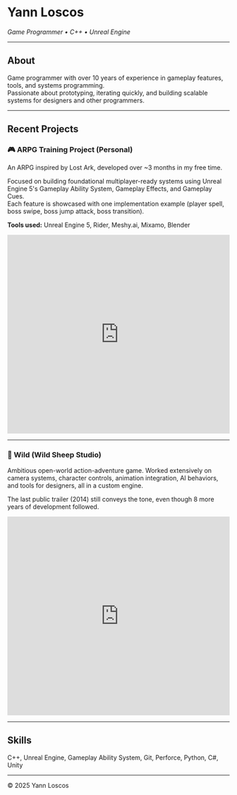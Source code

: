 # Yann Loscos  
_Game Programmer • C++ • Unreal Engine_  

---

## About  
Game programmer with over 10 years of experience in gameplay features, tools, and systems programming.  
Passionate about prototyping, iterating quickly, and building scalable systems for designers and other programmers.

---

## Recent Projects  

### 🎮 ARPG Training Project (Personal)  
An ARPG inspired by Lost Ark, developed over ~3 months in my free time.  

Focused on building foundational multiplayer-ready systems using Unreal Engine 5's Gameplay Ability System, Gameplay Effects, and Gameplay Cues.  
Each feature is showcased with one implementation example (player spell, boss swipe, boss jump attack, boss transition).  

**Tools used:** Unreal Engine 5, Rider, Meshy.ai, Mixamo, Blender  

<iframe width="100%" height="450" src="https://www.youtube.com/embed/uxbrGdauHEE" frameborder="0" allowfullscreen></iframe>  

---

### 🐺 Wild (Wild Sheep Studio)  
Ambitious open-world action-adventure game. Worked extensively on camera systems, character controls, animation integration, AI behaviors, and tools for designers, all in a custom engine.  

The last public trailer (2014) still conveys the tone, even though 8 more years of development followed.  

<iframe width="100%" height="450" src="https://www.youtube.com/embed/JZwCLfTvmXo" frameborder="0" allowfullscreen></iframe>  

---

## Skills  
C++, Unreal Engine, Gameplay Ability System, Git, Perforce, Python, C#, Unity  

---

© 2025 Yann Loscos

